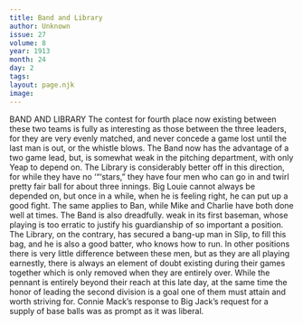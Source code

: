 ```yaml
---
title: Band and Library
author: Unknown
issue: 27
volume: 8
year: 1913
month: 24
day: 2
tags:
layout: page.njk
image:
---
```

BAND AND LIBRARY    The contest for fourth place now existing between these two teams is fully as interesting as those between the three leaders, for they are very evenly matched, and never concede a game lost until the last man is out, or the whistle blows. The Band now has the advantage of a two game lead, but, is somewhat weak in the pitching department, with only Yeap to depend on. The Library is considerably better off in this direction, for while they have no ‘“‘stars,” they have four men who can go in and twirl pretty fair ball for about three innings. Big Louie cannot always be depended on, but once in a while, when he is feeling right, he can put up a good fight. The same applies to Ban, while Mike and Charlie have both done well at times. The Band is also dreadfully. weak in its first baseman, whose playing is too erratic to justify his guardianship of so important a position. The Library, on the contrary, has secured a bang-up man in Slip, to fill this bag, and he is also a good batter, who knows how to run. In other positions there is very little difference between these men, but as they are all playing earnestly, there is always an element of doubt existing during their games together which is only removed when they are entirely over. While the pennant is entirely beyond their reach at this late day, at the same time the honor of leading the second division is a goal one of them must attain and worth striving for.       Connie Mack’s response to Big Jack’s request for a supply of base balls was as prompt as it was liberal. 

